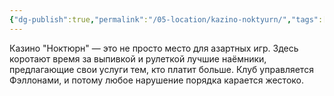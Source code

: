 ```yaml
---
{"dg-publish":true,"permalink":"/05-location/kazino-noktyurn/","tags":["локация/заведение"]}
---
```


Казино "Ноктюрн" — это не просто место для азартных игр. Здесь коротают время за выпивкой и рулеткой лучшие наёмники, предлагающие свои услуги тем, кто платит больше. Клуб управляется Фэллонами, и потому любое нарушение порядка карается жестоко.   


